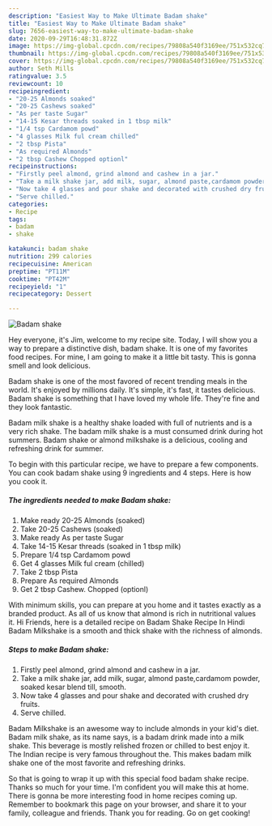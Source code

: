 ```yaml
---
description: "Easiest Way to Make Ultimate Badam shake"
title: "Easiest Way to Make Ultimate Badam shake"
slug: 7656-easiest-way-to-make-ultimate-badam-shake
date: 2020-09-29T16:48:31.872Z
image: https://img-global.cpcdn.com/recipes/79808a540f3169ee/751x532cq70/badam-shake-recipe-main-photo.jpg
thumbnail: https://img-global.cpcdn.com/recipes/79808a540f3169ee/751x532cq70/badam-shake-recipe-main-photo.jpg
cover: https://img-global.cpcdn.com/recipes/79808a540f3169ee/751x532cq70/badam-shake-recipe-main-photo.jpg
author: Seth Mills
ratingvalue: 3.5
reviewcount: 10
recipeingredient:
- "20-25 Almonds soaked"
- "20-25 Cashews soaked"
- "As per taste Sugar"
- "14-15 Kesar threads soaked in 1 tbsp milk"
- "1/4 tsp Cardamom powd"
- "4 glasses Milk ful cream chilled"
- "2 tbsp Pista"
- "As required Almonds"
- "2 tbsp Cashew Chopped optionl"
recipeinstructions:
- "Firstly peel almond, grind almond and cashew in a jar."
- "Take a milk shake jar, add milk, sugar, almond paste,cardamom powder, soaked kesar blend till, smooth."
- "Now take 4 glasses and pour shake and decorated with crushed dry fruits."
- "Serve chilled."
categories:
- Recipe
tags:
- badam
- shake

katakunci: badam shake 
nutrition: 299 calories
recipecuisine: American
preptime: "PT11M"
cooktime: "PT42M"
recipeyield: "1"
recipecategory: Dessert

---
```



![Badam shake](https://img-global.cpcdn.com/recipes/79808a540f3169ee/751x532cq70/badam-shake-recipe-main-photo.jpg)

Hey everyone, it's Jim, welcome to my recipe site. Today, I will show you a way to prepare a distinctive dish, badam shake. It is one of my favorites food recipes. For mine, I am going to make it a little bit tasty. This is gonna smell and look delicious.

Badam shake is one of the most favored of recent trending meals in the world. It's enjoyed by millions daily. It's simple, it's fast, it tastes delicious. Badam shake is something that I have loved my whole life. They're fine and they look fantastic.

Badam milk shake is a healthy shake loaded with full of nutrients and is a very rich shake. The badam milk shake is a must consumed drink during hot summers. Badam shake or almond milkshake is a delicious, cooling and refreshing drink for summer.


To begin with this particular recipe, we have to prepare a few components. You can cook badam shake using 9 ingredients and 4 steps. Here is how you cook it.

<!--inarticleads1-->

##### The ingredients needed to make Badam shake:

1. Make ready 20-25 Almonds (soaked)
1. Take 20-25 Cashews (soaked)
1. Make ready As per taste Sugar
1. Take 14-15 Kesar threads (soaked in 1 tbsp milk)
1. Prepare 1/4 tsp Cardamom powd
1. Get 4 glasses Milk ful cream (chilled)
1. Take 2 tbsp Pista
1. Prepare As required Almonds
1. Get 2 tbsp Cashew. Chopped (optionl)


With minimum skills, you can prepare at you home and it tastes exactly as a branded product. As all of us know that almond is rich in nutritional values it. Hi Friends, here is a detailed recipe on Badam Shake Recipe In Hindi Badam Milkshake is a smooth and thick shake with the richness of almonds. 

<!--inarticleads2-->

##### Steps to make Badam shake:

1. Firstly peel almond, grind almond and cashew in a jar.
1. Take a milk shake jar, add milk, sugar, almond paste,cardamom powder, soaked kesar blend till, smooth.
1. Now take 4 glasses and pour shake and decorated with crushed dry fruits.
1. Serve chilled.


Badam Milkshake is an awesome way to include almonds in your kid&#39;s diet. Badam milk shake, as its name says, is a badam drink made into a milk shake. This beverage is mostly relished frozen or chilled to best enjoy it. The Indian recipe is very famous throughout the. This makes badam milk shake one of the most favorite and refreshing drinks. 

So that is going to wrap it up with this special food badam shake recipe. Thanks so much for your time. I'm confident you will make this at home. There is gonna be more interesting food in home recipes coming up. Remember to bookmark this page on your browser, and share it to your family, colleague and friends. Thank you for reading. Go on get cooking!
